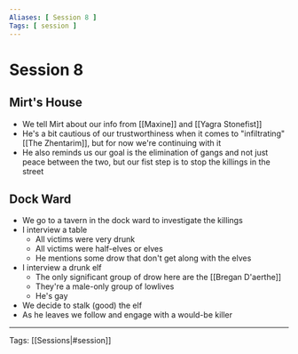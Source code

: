 ```yaml
---
Aliases: [ Session 8 ]
Tags: [ session ]
---
```


# Session 8

## Mirt's House

- We tell Mirt about our info from [[Maxine]] and [[Yagra Stonefist]]
- He's a bit cautious of our trustworthiness when it comes to "infiltrating" [[The Zhentarim]], but for now we're continuing with it
- He also reminds us our goal is the elimination of gangs and not just peace between the two, but our fist step is to stop the killings in the street

## Dock Ward

- We go to a tavern in the dock ward to investigate the killings
- I interview a table
  - All victims were very drunk
  - All victims were half-elves or elves
  - He mentions some drow that don't get along with the elves
- I interview a drunk elf
  - The only significant group of drow here are the [[Bregan D'aerthe]]
  - They're a male-only group of lowlives
  - He's gay
- We decide to stalk (good) the elf
- As he leaves we follow and engage with a would-be killer

---
Tags: [[Sessions|#session]]
